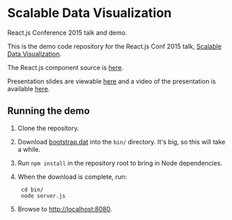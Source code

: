 # Scalable Data Visualization
React.js Conference 2015 talk and demo.

This is the demo code repository for the React.js Conf 2015 talk, [Scalable Data Visualization](http://conf2015.reactjs.org/schedule.html#scalable-data-visualization).

The React.js component source is [here](https://github.com/znation/scalable-data-visualization/tree/master/src/components).

Presentation slides are viewable [here](https://docs.google.com/presentation/d/1DDlR6Hd03G2HcIjHzEkUf9GhX-bbaDyIl0CTUNsO1rI/pub?start=false&loop=false&delayms=60000) and a video of the presentation is available [here](https://www.youtube.com/watch?v=2ii1lEkIv1s).

## Running the demo

1. Clone the repository.
2. Download [bootstrap.dat](https://s3.amazonaws.com/dato-datasets/bitcoin/bootstrap.dat) into the `bin/` directory. It's big, so this will take a while.
3. Run `npm install` in the repository root to bring in Node dependencies.
4. When the download is complete, run:

        cd bin/
        node server.js

5. Browse to [http://localhost:8080](http://localhost:8080).
